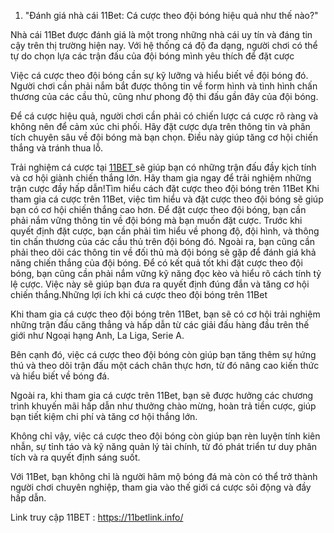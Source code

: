 
1. "Đánh giá nhà cái 11Bet: Cá cược theo đội bóng hiệu quả như thế nào?"
 
 Nhà cái 11Bet được đánh giá là một trong những nhà cái uy tín và đáng tin cậy trên thị trường hiện nay. Với hệ thống cá độ đa dạng, người chơi có thể tự do chọn lựa các trận đấu của đội bóng mình yêu thích để đặt cược
 
 Việc cá cược theo đội bóng cần sự kỹ lưỡng và hiểu biết về đội bóng đó. Người chơi cần phải nắm bắt được thông tin về form hình và tình hình chấn thương của các cầu thủ, cũng như phong độ thi đấu gần đây của đội bóng.
 
 Để cá cược hiệu quả, người chơi cần phải có chiến lược cá cược rõ ràng và không nên để cảm xúc chi phối. Hãy đặt cược dựa trên thông tin và phân tích chuyên sâu về đội bóng mà bạn chọn. Điều này giúp tăng cơ hội chiến thắng và tránh thua lỗ.
 
 Trải nghiệm cá cược tại <a href="https://11betlink.info/">11BET </a> sẽ giúp bạn có những trận đấu đầy kịch tính và cơ hội giành chiến thắng lớn. Hãy tham gia ngay để trải nghiệm những trận cược đầy hấp dẫn!Tìm hiểu cách đặt cược theo đội bóng trên 11Bet
 Khi tham gia cá cược trên 11Bet, việc tìm hiểu và đặt cược theo đội bóng sẽ giúp bạn có cơ hội chiến thắng cao hơn. Để đặt cược theo đội bóng, bạn cần phải nắm vững thông tin về đội bóng mà bạn muốn đặt cược.
 Trước khi quyết định đặt cược, bạn cần phải tìm hiểu về phong độ, đội hình, và thông tin chấn thương của các cầu thủ trên đội bóng đó. Ngoài ra, bạn cũng cần phải theo dõi các thông tin về đối thủ mà đội bóng sẽ gặp để đánh giá khả năng chiến thắng của đội bóng.
 Để có kết quả tốt khi đặt cược theo đội bóng, bạn cũng cần phải nắm vững kỹ năng đọc kèo và hiểu rõ cách tính tỷ lệ cược. Việc này sẽ giúp bạn đưa ra quyết định đúng đắn và tăng cơ hội chiến thắng.Những lợi ích khi cá cược theo đội bóng trên 11Bet
 
 Khi tham gia cá cược theo đội bóng trên 11Bet, bạn sẽ có cơ hội trải nghiệm những trận đấu căng thẳng và hấp dẫn từ các giải đấu hàng đầu trên thế giới như Ngoại hạng Anh, La Liga, Serie A.
 
 Bên cạnh đó, việc cá cược theo đội bóng còn giúp bạn tăng thêm sự hứng thú và theo dõi trận đấu một cách chân thực hơn, từ đó nâng cao kiến thức và hiểu biết về bóng đá.
 
 Ngoài ra, khi tham gia cá cược trên 11Bet, bạn sẽ được hưởng các chương trình khuyến mãi hấp dẫn như thưởng chào mừng, hoàn trả tiền cược, giúp bạn tiết kiệm chi phí và tăng cơ hội thắng lớn.
 
 Không chỉ vậy, việc cá cược theo đội bóng còn giúp bạn rèn luyện tính kiên nhẫn, sự tỉnh táo và kỹ năng quản lý tài chính, từ đó phát triển tư duy phân tích và ra quyết định sáng suốt.
 
 Với 11Bet, bạn không chỉ là người hâm mộ bóng đá mà còn có thể trở thành người chơi chuyên nghiệp, tham gia vào thế giới cá cược sôi động và đầy hấp dẫn.

Link truy cập 11BET : https://11betlink.info/ 

